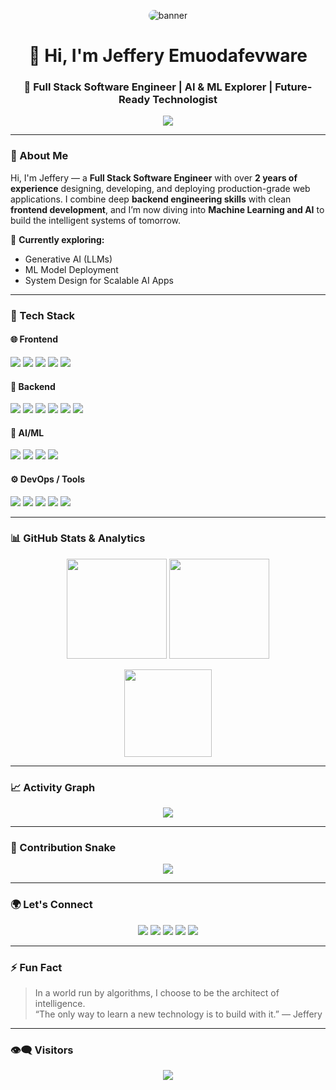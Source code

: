 <!-- futuristic-banner -->
<p align="center">
  <img src="https://github.com/jefferyemuodafevware/jefferyemuodafevware/assets/README-BANNER-FUTURISTIC.svg" alt="banner" style="border-radius: 15px;">
</p>

<h1 align="center">👋 Hi, I'm Jeffery Emuodafevware</h1>
<h3 align="center">🧠 Full Stack Software Engineer | AI & ML Explorer | Future-Ready Technologist</h3>

<p align="center">
  <img src="https://readme-typing-svg.demolab.com?font=JetBrains+Mono&size=20&pause=1000&color=00F5B7&center=true&vCenter=true&width=600&lines=Solving+problems+with+code.;Designing+the+future+with+AI.;Engineering+Scalable+Web+Platforms.;Turning+ideas+into+code+since+day+one.">
</p>

---

### 🔭 About Me

Hi, I'm Jeffery — a **Full Stack Software Engineer** with over **2 years of experience** designing, developing, and deploying production-grade web applications. I combine deep **backend engineering skills** with clean **frontend development**, and I’m now diving into **Machine Learning and AI** to build the intelligent systems of tomorrow.

🔬 **Currently exploring:**
- Generative AI (LLMs)
- ML Model Deployment
- System Design for Scalable AI Apps

---

### 💼 Tech Stack

#### 🌐 Frontend
<p>
  <img src="https://img.shields.io/badge/React-20232A?style=flat-square&logo=react&logoColor=61DAFB"/>
  <img src="https://img.shields.io/badge/Next.js-000000?style=flat-square&logo=nextdotjs&logoColor=white"/>
  <img src="https://img.shields.io/badge/Tailwind_CSS-06B6D4?style=flat-square&logo=tailwind-css&logoColor=white"/>
  <img src="https://img.shields.io/badge/JavaScript-F7DF1E?style=flat-square&logo=javascript&logoColor=black"/>
  <img src="https://img.shields.io/badge/TypeScript-3178C6?style=flat-square&logo=typescript&logoColor=white"/>
</p>

#### 🔧 Backend
<p>
  <img src="https://img.shields.io/badge/Python-3776AB?style=flat-square&logo=python&logoColor=white"/>
  <img src="https://img.shields.io/badge/Django-092E20?style=flat-square&logo=django&logoColor=white"/>
  <img src="https://img.shields.io/badge/Flask-000000?style=flat-square&logo=flask&logoColor=white"/>
  <img src="https://img.shields.io/badge/Node.js-339933?style=flat-square&logo=node-dot-js&logoColor=white"/>
  <img src="https://img.shields.io/badge/PostgreSQL-336791?style=flat-square&logo=postgresql&logoColor=white"/>
  <img src="https://img.shields.io/badge/Redis-DC382D?style=flat-square&logo=redis&logoColor=white"/>
</p>

#### 🤖 AI/ML
<p>
  <img src="https://img.shields.io/badge/TensorFlow-FF6F00?style=flat-square&logo=tensorflow&logoColor=white"/>
  <img src="https://img.shields.io/badge/PyTorch-EE4C2C?style=flat-square&logo=pytorch&logoColor=white"/>
  <img src="https://img.shields.io/badge/scikit_learn-F7931E?style=flat-square&logo=scikit-learn&logoColor=white"/>
  <img src="https://img.shields.io/badge/NLP-4B8BBE?style=flat-square&logo=python&logoColor=white"/>
</p>

#### ⚙️ DevOps / Tools
<p>
  <img src="https://img.shields.io/badge/Docker-2496ED?style=flat-square&logo=docker&logoColor=white"/>
  <img src="https://img.shields.io/badge/GitHub_Actions-2088FF?style=flat-square&logo=github-actions&logoColor=white"/>
  <img src="https://img.shields.io/badge/Linux-FCC624?style=flat-square&logo=linux&logoColor=black"/>
  <img src="https://img.shields.io/badge/NGINX-009639?style=flat-square&logo=nginx&logoColor=white"/>
  <img src="https://img.shields.io/badge/VS_Code-007ACC?style=flat-square&logo=visual-studio-code&logoColor=white"/>
</p>

---

### 📊 GitHub Stats & Analytics

<p align="center">
  <img src="https://github-readme-stats.vercel.app/api?username=jefferyemuodafevware&show_icons=true&theme=tokyonight&hide_border=true" height="160" />
  <img src="https://github-readme-streak-stats.herokuapp.com?user=jefferyemuodafevware&theme=tokyonight&hide_border=true" height="160" />
</p>

<p align="center">
  <img src="https://github-readme-stats.vercel.app/api/top-langs/?username=jefferyemuodafevware&layout=compact&theme=tokyonight&hide_border=true" height="140" />
</p>

---

### 📈 Activity Graph

<p align="center">
  <img src="https://github-readme-activity-graph.cyclic.app/graph?username=jefferyemuodafevware&theme=dracula&bg_color=1a1b27&color=00f5d4&line=38bdf8&point=ff6b6b&hide_border=true" />
</p>

---

### 🐍 Contribution Snake

<p align="center">
  <img src="https://raw.githubusercontent.com/jefferyemuodafevware/jefferyemuodafevware/output/github-contribution-grid-snake.svg" />
</p>

---

### 🌍 Let's Connect

<p align="center">
  <a href="https://linkedin.com/in/jeffery-emuodafevware"><img src="https://img.shields.io/badge/LinkedIn-0A66C2?style=for-the-badge&logo=linkedin&logoColor=white" /></a>
  <a href="https://twitter.com/goldenjeffemp"><img src="https://img.shields.io/badge/Twitter-1DA1F2?style=for-the-badge&logo=twitter&logoColor=white" /></a>
  <a href="mailto:jeffemuodafe124@gmail.com"><img src="https://img.shields.io/badge/Email-D14836?style=for-the-badge&logo=gmail&logoColor=white" /></a>
  <a href="https://jefferyportal.netlify.app"><img src="https://img.shields.io/badge/Portfolio-000000?style=for-the-badge&logo=ko-fi&logoColor=white" /></a>
  <a href="https://wa.me/+2348052587419"><img src="https://img.shields.io/badge/WhatsApp-25D366?style=for-the-badge&logo=whatsapp&logoColor=white" /></a>
</p>

---

### ⚡ Fun Fact

> In a world run by algorithms, I choose to be the architect of intelligence.  
> “The only way to learn a new technology is to build with it.” — Jeffery

---

### 👁️‍🗨️ Visitors

<p align="center">
  <img src="https://komarev.com/ghpvc/?username=jefferyemuodafevware&style=flat-square&color=brightgreen" />
</p>
